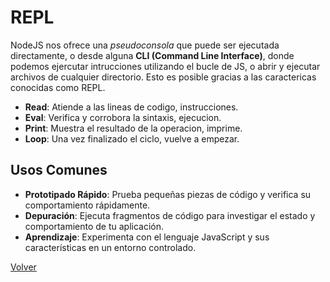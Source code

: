 # REPL

NodeJS nos ofrece una _pseudoconsola_ que puede ser ejecutada directamente, o desde alguna __CLI (Command Line Interface)__, donde podemos ejercutar intrucciones utilizando el bucle de JS, o abrir y ejecutar archivos de cualquier directorio. Esto es posible gracias a las caractericas conocidas como REPL.

* __Read__: Atiende a las lineas de codigo, instrucciones.
* __Eval__: Verifica y corrobora la sintaxis, ejecucion.
* __Print__: Muestra el resultado de la operacion, imprime.
* __Loop__: Una vez finalizado el ciclo, vuelve a empezar.

## Usos Comunes

* __Prototipado Rápido__: Prueba pequeñas piezas de código y verifica su comportamiento rápidamente.
* __Depuración__: Ejecuta fragmentos de código para investigar el estado y comportamiento de tu aplicación.
* __Aprendizaje__: Experimenta con el lenguaje JavaScript y sus características en un entorno controlado.

[Volver](../readme.md)